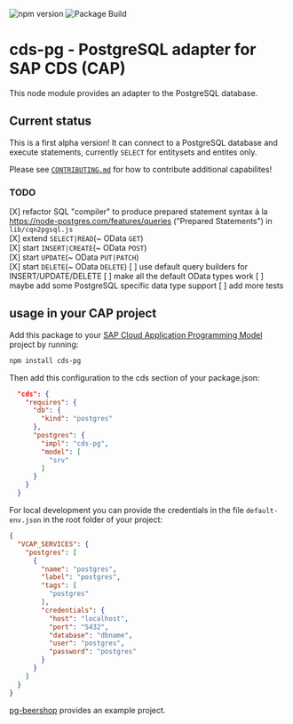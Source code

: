 ![npm version](https://img.shields.io/npm/v/cds-pg)
![Package Build](https://github.com/sapmentors/cds-pg/workflows/Node.js%20Package/badge.svg)

# cds-pg - PostgreSQL adapter for SAP CDS (CAP)

This node module provides an adapter to the PostgreSQL database.

## Current status

This is a first alpha version! It can connect to a PostgreSQL database and execute statements, currently `SELECT` for entitysets and entites only.

Please see [`CONTRIBUTING.md`](./docs/CONTRIBUTING.md) for how to contribute additional capabilites!

### TODO

[X] refactor SQL "compiler" to produce prepared statement syntax à la https://node-postgres.com/features/queries ("Prepared Statements") in `lib/cqn2pgsql.js`  
[X] extend `SELECT|READ`(~ OData `GET`)  
[X] start `INSERT|CREATE`(~ OData `POST`)  
[X] start `UPDATE`(~ OData `PUT|PATCH`)  
[X] start `DELETE`(~ OData `DELETE`)
[ ] use default query builders for INSERT/UPDATE/DELETE
[ ] make all the default OData types work
[ ] maybe add some PostgreSQL specific data type support
[ ] add more tests

## usage in your CAP project

Add this package to your [SAP Cloud Application Programming Model](https://cap.cloud.sap/docs/) project by running:

```bash
npm install cds-pg
```

Then add this configuration to the cds section of your package.json:

```JSON
  "cds": {
    "requires": {
      "db": {
        "kind": "postgres"
      },
      "postgres": {
        "impl": "cds-pg",
        "model": [
          "srv"
        ]
      }
    }
  }
```

For local development you can provide the credentials in the file `default-env.json` in the root folder of your project:

```JSON
{
  "VCAP_SERVICES": {
    "postgres": [
      {
        "name": "postgres",
        "label": "postgres",
        "tags": [
          "postgres"
        ],
        "credentials": {
          "host": "localhost",
          "port": "5432",
          "database": "dbname",
          "user": "postgres",
          "password": "postgres"
        }
      }
    ]
  }
}
```

[pg-beershop](https://github.com/gregorwolf/pg-beershop) provides an example project.
